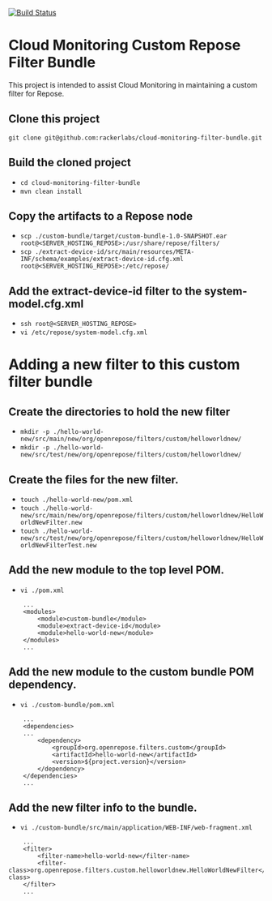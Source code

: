 [![Build Status](https://travis-ci.org/rackerlabs/cloud-monitoring-filter-bundle.svg)](https://travis-ci.org/rackerlabs/cloud-monitoring-filter-bundle)

# Cloud Monitoring Custom Repose Filter Bundle

This project is intended to assist Cloud Monitoring in maintaining a custom filter for Repose. 

## Clone this project
`git clone git@github.com:rackerlabs/cloud-monitoring-filter-bundle.git`

## Build the cloned project
 - `cd cloud-monitoring-filter-bundle`
 - `mvn clean install`

## Copy the artifacts to a Repose node
 - `scp ./custom-bundle/target/custom-bundle-1.0-SNAPSHOT.ear                                       root@<SERVER_HOSTING_REPOSE>:/usr/share/repose/filters/`
 - `scp ./extract-device-id/src/main/resources/META-INF/schema/examples/extract-device-id.cfg.xml   root@<SERVER_HOSTING_REPOSE>:/etc/repose/`

## Add the extract-device-id filter to the system-model.cfg.xml
 - `ssh root@<SERVER_HOSTING_REPOSE>`
 - `vi /etc/repose/system-model.cfg.xml`

# Adding a new filter to this custom filter bundle

## Create the directories to hold the new filter
 - `mkdir -p ./hello-world-new/src/main/new/org/openrepose/filters/custom/helloworldnew/`
 - `mkdir -p ./hello-world-new/src/test/new/org/openrepose/filters/custom/helloworldnew/`

## Create the files for the new filter.
 - `touch ./hello-world-new/pom.xml`
 - `touch ./hello-world-new/src/main/new/org/openrepose/filters/custom/helloworldnew/HelloWorldNewFilter.new`
 - `touch ./hello-world-new/src/test/new/org/openrepose/filters/custom/helloworldnew/HelloWorldNewFilterTest.new`

## Add the new module to the top level POM.
 - `vi ./pom.xml`

```
    ...
    <modules>
        <module>custom-bundle</module>
        <module>extract-device-id</module>
        <module>hello-world-new</module>
    </modules>
    ...
```
 
## Add the new module to the custom bundle POM dependency.
 - `vi ./custom-bundle/pom.xml`

```
    ...
    <dependencies>
    ...
        <dependency>
            <groupId>org.openrepose.filters.custom</groupId>
            <artifactId>hello-world-new</artifactId>
            <version>${project.version}</version>
        </dependency>
    </dependencies>
    ...
```

## Add the new filter info to the bundle.
 - `vi ./custom-bundle/src/main/application/WEB-INF/web-fragment.xml`

```
    ...
    <filter>
        <filter-name>hello-world-new</filter-name>
        <filter-class>org.openrepose.filters.custom.helloworldnew.HelloWorldNewFilter</filter-class>
    </filter>
    ...
```
